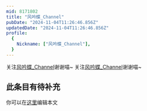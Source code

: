 ```yaml
---
mid: 8171802
title: "风吟蝶_Channel"
pubDate: "2024-11-04T11:26:46.856Z"
updatedDate: "2024-11-04T11:26:46.856Z"
profile:
  {
    Nickname: ["风吟蝶_Channel"],
  }
---
```


关注[风吟蝶_Channel](https://space.bilibili.com/8171802)谢谢喵~ 关注[风吟蝶_Channel](https://space.bilibili.com/8171802)谢谢喵~

## 此条目有待补充
你可以在[这里](https://github.com/Yuhanawa/VTuber.ICU-Content/edit/master/v/风吟蝶_Channel/index.md)编辑本文
